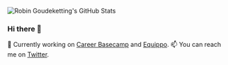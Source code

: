 ![Robin Goudeketting's GitHub Stats](https://github-readme-stats-seven-steel-38.vercel.app/api?username=goudekettingrm&show_icons=true&theme=dark&count_private=true)

### Hi there 👋

🔭 Currently working on [Career Basecamp](https://www.career-basecamp.com/) and [Equippo](https://www.equippo.com/). 📫 You can reach me on [Twitter](https://twitter.com/goudekettingrm).
<!--
**GoudekettingRM/GoudekettingRM** is a ✨ _special_ ✨ repository because its `README.md` (this file) appears on your GitHub profile.

Here are some ideas to get you started:

- 🔭 I’m currently working on ...
- 🌱 I’m currently learning ...
- 👯 I’m looking to collaborate on ...
- 🤔 I’m looking for help with ...
- 💬 Ask me about ...
- 📫 How to reach me: ...
- 😄 Pronouns: ...
- ⚡ Fun fact: ...
-->
